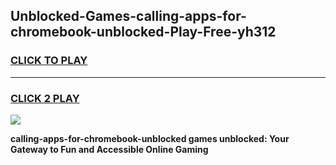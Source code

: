 
## Unblocked-Games-calling-apps-for-chromebook-unblocked-Play-Free-yh312
<h3>
<a href="https://premium76.site?title=calling-apps-for-chromebook-unblocked&ref=18A1">CLICK TO PLAY</a></h3>
<hr>

<h3>
<a href="https://premium76.site?title=calling-apps-for-chromebook-unblocked&ref=18A1">CLICK 2 PLAY</a>
  
</h3>

<a href="https://premium76.site?title=calling-apps-for-chromebook-unblocked&ref=18A1"><img src="https://clearcache.store/games.png"></a>


**calling-apps-for-chromebook-unblocked games unblocked: Your Gateway to Fun and Accessible Online Gaming**
